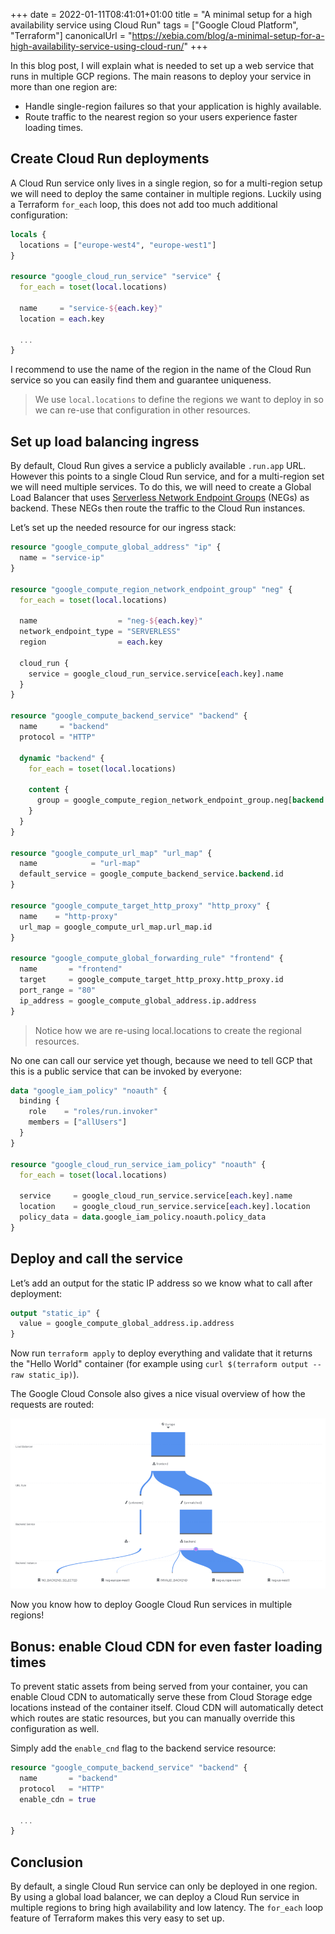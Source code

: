+++
date = 2022-01-11T08:41:01+01:00
title = "A minimal setup for a high availability service using Cloud Run"
tags = ["Google Cloud Platform", "Terraform"]
canonicalUrl = "https://xebia.com/blog/a-minimal-setup-for-a-high-availability-service-using-cloud-run/"
+++

In this blog post, I will explain what is needed to set up a web service that runs in multiple GCP regions.
The main reasons to deploy your service in more than one region are:

* Handle single-region failures so that your application is highly available.
* Route traffic to the nearest region so your users experience faster loading times.

## Create Cloud Run deployments

A Cloud Run service only lives in a single region, so for a multi-region setup we will need to deploy the same container in multiple regions.
Luckily using a Terraform `for_each` loop, this does not add too much additional configuration:

```terraform
locals {
  locations = ["europe-west4", "europe-west1"]
}

resource "google_cloud_run_service" "service" {
  for_each = toset(local.locations)

  name     = "service-${each.key}"
  location = each.key

  ...
}
```

I recommend to use the name of the region in the name of the Cloud Run service so you can easily find them and guarantee uniqueness.

> We use `local.locations` to define the regions we want to deploy in so we can re-use that configuration in other resources.

## Set up load balancing ingress

By default, Cloud Run gives a service a publicly available `.run.app` URL.
However this points to a single Cloud Run service, and for a multi-region set we will need multiple services.
To do this, we will need to create a Global Load Balancer that uses [Serverless Network Endpoint Groups](https://cloud.google.com/load-balancing/docs/negs/serverless-neg-concepts) (NEGs) as backend.
These NEGs then route the traffic to the Cloud Run instances.

Let’s set up the needed resource for our ingress stack:

```terraform
resource "google_compute_global_address" "ip" {
  name = "service-ip"
}

resource "google_compute_region_network_endpoint_group" "neg" {
  for_each = toset(local.locations)

  name                  = "neg-${each.key}"
  network_endpoint_type = "SERVERLESS"
  region                = each.key

  cloud_run {
    service = google_cloud_run_service.service[each.key].name
  }
}

resource "google_compute_backend_service" "backend" {
  name     = "backend"
  protocol = "HTTP"

  dynamic "backend" {
    for_each = toset(local.locations)

    content {
      group = google_compute_region_network_endpoint_group.neg[backend.key].id
    }
  }
}

resource "google_compute_url_map" "url_map" {
  name            = "url-map"
  default_service = google_compute_backend_service.backend.id
}

resource "google_compute_target_http_proxy" "http_proxy" {
  name    = "http-proxy"
  url_map = google_compute_url_map.url_map.id
}

resource "google_compute_global_forwarding_rule" "frontend" {
  name       = "frontend"
  target     = google_compute_target_http_proxy.http_proxy.id
  port_range = "80"
  ip_address = google_compute_global_address.ip.address
}
```

> Notice how we are re-using local.locations to create the regional resources.

No one can call our service yet though, because we need to tell GCP that this is a public service that can be invoked by everyone:

```terraform
data "google_iam_policy" "noauth" {
  binding {
    role    = "roles/run.invoker"
    members = ["allUsers"]
  }
}

resource "google_cloud_run_service_iam_policy" "noauth" {
  for_each = toset(local.locations)

  service     = google_cloud_run_service.service[each.key].name
  location    = google_cloud_run_service.service[each.key].location
  policy_data = data.google_iam_policy.noauth.policy_data
}
```

## Deploy and call the service

Let’s add an output for the static IP address so we know what to call after deployment:

```terraform
output "static_ip" {
  value = google_compute_global_address.ip.address
}
```

Now run `terraform apply` to deploy everything and validate that it returns the "Hello World" container (for example using `curl $(terraform output --raw static_ip)`).

The Google Cloud Console also gives a nice visual overview of how the requests are routed:

![load-balancing-graph.png](./images/load-balancing-graph.png)

Now you know how to deploy Google Cloud Run services in multiple regions!

## Bonus: enable Cloud CDN for even faster loading times

To prevent static assets from being served from your container, you can enable Cloud CDN to automatically serve these from Cloud Storage edge locations instead of the container itself.
Cloud CDN will automatically detect which routes are static resources, but you can manually override this configuration as well.

Simply add the `enable_cnd` flag to the backend service resource:

```terraform
resource "google_compute_backend_service" "backend" {
  name       = "backend"
  protocol   = "HTTP"
  enable_cdn = true

  ...
}
```

## Conclusion

By default, a single Cloud Run service can only be deployed in one region.
By using a global load balancer, we can deploy a Cloud Run service in multiple regions to bring high availability and low latency.
The `for_each` loop feature of Terraform makes this very easy to set up.
